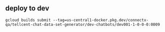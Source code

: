 ## deploy to dev
```
gcloud builds submit --tag=us-central1-docker.pkg.dev/connectx-qa/tellcent-chat-data-set-generator/dev-chatbots/dev001-1-0-0-0:0009
```